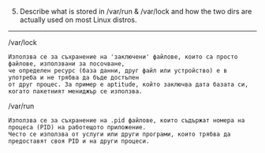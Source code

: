  5. Describe what is stored in /var/run & /var/lock and how the two dirs are actually used on most Linux distros.
------------------------------------------------------------------------------------------------------------------

/var/lock

	Използва се за съхранение на 'заключени' файлове, които са просто файлове, използвани за посочване,
	че определен ресурс (база данни, друг файл или устройство) е в употреба и не трябва да бъде достъпен 
	от друг процес. За пример е aptitude, който заключва дата базата си, когато пакетният мениджър се използва.


/var/run

	Използва се за съхранение на .pid файлове, които съдържат номера на процеса (PID) на работещото приложение.
	Често се използва от услуги или други програми, които трябва да предоставят своя PID и на други процеси. 
